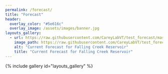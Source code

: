 ```yaml
---
permalink: /forecast/
title: "Forecast"
header:
  overlay_color: "#5e616c"
  overlay_image: /assets/images/banner.jpg
layouts_gallery:
  - url: https://raw.githubusercontent.com/CareyLabVT/test_forecast/master/Current_forecast.png
    image_path: https://raw.githubusercontent.com/CareyLabVT/test_forecast/master/Current_forecast.png
    alt: "Current Forecast for Falling Creek Reservoir"
    title: "Current Forecast for Falling Creek Reservoir"
---
```

{% include gallery id="layouts_gallery" %}